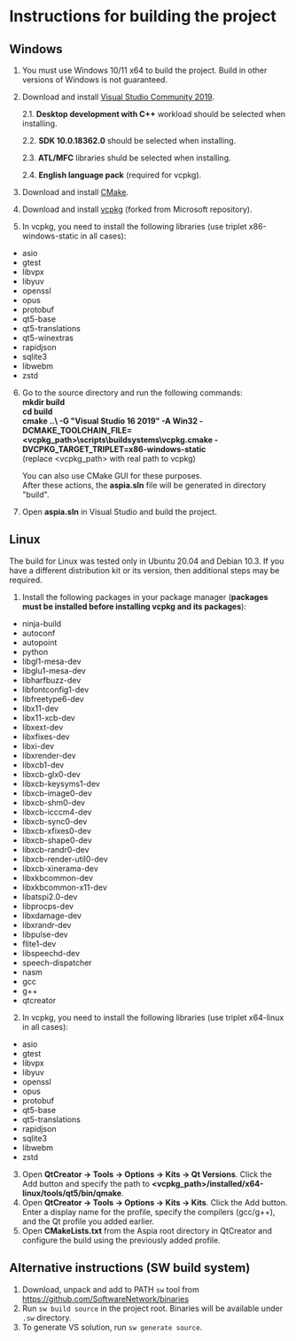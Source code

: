 Instructions for building the project
=====================================

Windows
-------
1. You must use Windows 10/11 x64 to build the project. Build in other versions of Windows is not guaranteed.
2. Download and install [Visual Studio Community 2019](https://www.visualstudio.com/downloads).

   2.1. **Desktop development with C++** workload should be selected when installing.

   2.2. **SDK 10.0.18362.0** should be selected when installing.

   2.3. **ATL/MFC** libraries shuld be selected when installing.

   2.4. **English language pack** (required for vcpkg).

3. Download and install [CMake](https://cmake.org/download).
4. Download and install [vcpkg](https://github.com/dchapyshev/vcpkg) (forked from Microsoft repository).
5. In vcpkg, you need to install the following libraries (use triplet x86-windows-static in all cases):
* asio
* gtest
* libvpx
* libyuv
* openssl
* opus
* protobuf
* qt5-base
* qt5-translations
* qt5-winextras
* rapidjson
* sqlite3
* libwebm
* zstd
6. Go to the source directory and run the following commands:
   **<br/>mkdir build
   <br/>cd build
   <br/>cmake ..\ -G "Visual Studio 16 2019" -A Win32 -DCMAKE_TOOLCHAIN_FILE=<vcpkg_path>\scripts\buildsystems\vcpkg.cmake -DVCPKG_TARGET_TRIPLET=x86-windows-static**
   <br/>(replace <vcpkg_path> with real path to vcpkg)

   You can also use CMake GUI for these purposes.
   <br/>After these actions, the **aspia.sln** file will be generated in directory "build".
7. Open **aspia.sln** in Visual Studio and build the project.

Linux
-----
The build for Linux was tested only in Ubuntu 20.04 and Debian 10.3. If you have a different distribution kit or its version, then additional steps may be required.
1. Install the following packages in your package manager (**packages must be installed before installing vcpkg and its packages**):
* ninja-build
* autoconf
* autopoint
* python
* libgl1-mesa-dev
* libglu1-mesa-dev
* libharfbuzz-dev
* libfontconfig1-dev
* libfreetype6-dev
* libx11-dev
* libx11-xcb-dev
* libxext-dev
* libxfixes-dev
* libxi-dev
* libxrender-dev
* libxcb1-dev
* libxcb-glx0-dev
* libxcb-keysyms1-dev
* libxcb-image0-dev
* libxcb-shm0-dev
* libxcb-icccm4-dev
* libxcb-sync0-dev
* libxcb-xfixes0-dev
* libxcb-shape0-dev
* libxcb-randr0-dev
* libxcb-render-util0-dev
* libxcb-xinerama-dev
* libxkbcommon-dev
* libxkbcommon-x11-dev
* libatspi2.0-dev
* libprocps-dev
* libxdamage-dev
* libxrandr-dev
* libpulse-dev
* flite1-dev
* libspeechd-dev
* speech-dispatcher
* nasm
* gcc
* g++
* qtcreator
2. In vcpkg, you need to install the following libraries (use triplet x64-linux in all cases):
* asio
* gtest
* libvpx
* libyuv
* openssl
* opus
* protobuf
* qt5-base
* qt5-translations
* rapidjson
* sqlite3
* libwebm
* zstd
3. Open **QtCreator -> Tools -> Options -> Kits -> Qt Versions**. Click the Add button and specify the path to **<vcpkg_path>/installed/x64-linux/tools/qt5/bin/qmake**.
4. Open **QtCreator -> Tools -> Options -> Kits -> Kits**. Click the Add button. Enter a display name for the profile, specify the compilers (gcc/g++), and the Qt profile you added earlier.
5. Open **CMakeLists.txt** from the Aspia root directory in QtCreator and configure the build using the previously added profile.

Alternative instructions (SW build system)
------------------------------------------
1. Download, unpack and add to PATH `sw` tool from https://github.com/SoftwareNetwork/binaries
2. Run `sw build source` in the project root.
   Binaries will be available under `.sw` directory.
3. To generate VS solution, run `sw generate source`.
